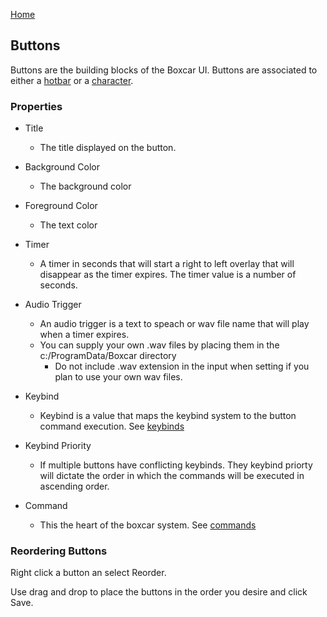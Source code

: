 [Home](home)

## Buttons

Buttons are the building blocks of the Boxcar UI. Buttons are associated to either a [hotbar](hotbars) or a [character](characters).

### Properties

- Title
	+ The title displayed on the button.
	
- Background Color
	+ The background color
	
- Foreground Color
	+ The text color
	
- Timer
	+ A timer in seconds that will start a right to left overlay that will disappear as the timer expires. The timer value is a number of seconds.
	
- Audio Trigger
	+ An audio trigger is a text to speach or wav file name that will play when a timer expires.
	+ You can supply your own .wav files by placing them in the c:/ProgramData/Boxcar directory
		* Do not include .wav extension in the input when setting if you plan to use your own wav files.

	
- Keybind
	+ Keybind is a value that maps the keybind system to the button command execution. See [keybinds](keybind)
	
- Keybind Priority
	+ If multiple buttons have conflicting keybinds. They keybind priorty will dictate the order in which the commands will be executed in ascending order.
	
- Command
	+ This the heart of the boxcar system. See [commands](commands)
	
### Reordering Buttons
Right click a button an select Reorder.

Use drag and drop to place the buttons in the order you desire and click Save.